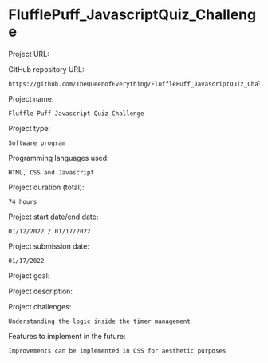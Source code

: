 # FlufflePuff_JavascriptQuiz_Challenge

Project URL: 

  

GitHub repository URL:

    https://github.com/TheQueenofEverything/FlufflePuff_JavascriptQuiz_Challenge


Project name:

    Fluffle Puff Javascript Quiz Challenge

Project type:

    Software program
   

Programming languages used:

    HTML, CSS and Javascript

Project duration (total):

    74 hours

Project start date/end date:

    01/12/2022 / 01/17/2022
    
Project submission date:

    01/17/2022

Project goal:

    

Project description:

    
Project challenges:

    Understanding the logic inside the timer management 

Features to implement in the future:

    Improvements can be implemented in CSS for aesthetic purposes
    
